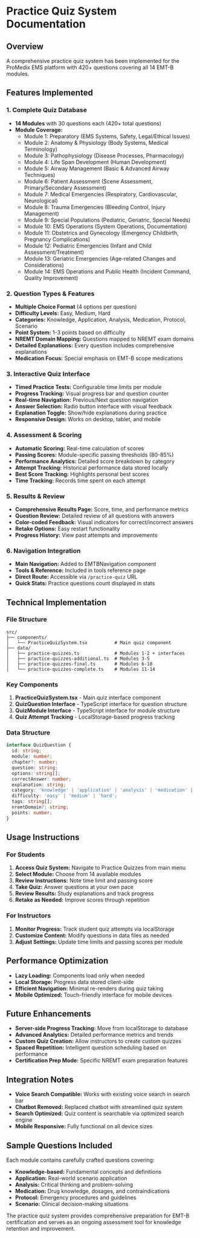 # Practice Quiz System Documentation

## Overview
A comprehensive practice quiz system has been implemented for the ProMedix EMS platform with 420+ questions covering all 14 EMT-B modules.

## Features Implemented

### 1. Complete Quiz Database
- **14 Modules** with 30 questions each (420+ total questions)
- **Module Coverage:**
  - Module 1: Preparatory (EMS Systems, Safety, Legal/Ethical Issues)
  - Module 2: Anatomy & Physiology (Body Systems, Medical Terminology)
  - Module 3: Pathophysiology (Disease Processes, Pharmacology)
  - Module 4: Life Span Development (Human Development)
  - Module 5: Airway Management (Basic & Advanced Airway Techniques)
  - Module 6: Patient Assessment (Scene Assessment, Primary/Secondary Assessment)
  - Module 7: Medical Emergencies (Respiratory, Cardiovascular, Neurological)
  - Module 8: Trauma Emergencies (Bleeding Control, Injury Management)
  - Module 9: Special Populations (Pediatric, Geriatric, Special Needs)
  - Module 10: EMS Operations (System Operations, Documentation)
  - Module 11: Obstetrics and Gynecology (Emergency Childbirth, Pregnancy Complications)
  - Module 12: Pediatric Emergencies (Infant and Child Assessment/Treatment)
  - Module 13: Geriatric Emergencies (Age-related Changes and Considerations)
  - Module 14: EMS Operations and Public Health (Incident Command, Quality Improvement)

### 2. Question Types & Features
- **Multiple Choice Format** (4 options per question)
- **Difficulty Levels:** Easy, Medium, Hard
- **Categories:** Knowledge, Application, Analysis, Medication, Protocol, Scenario
- **Point System:** 1-3 points based on difficulty
- **NREMT Domain Mapping:** Questions mapped to NREMT exam domains
- **Detailed Explanations:** Every question includes comprehensive explanations
- **Medication Focus:** Special emphasis on EMT-B scope medications

### 3. Interactive Quiz Interface
- **Timed Practice Tests:** Configurable time limits per module
- **Progress Tracking:** Visual progress bar and question counter
- **Real-time Navigation:** Previous/Next question navigation
- **Answer Selection:** Radio button interface with visual feedback
- **Explanation Toggle:** Show/hide explanations during practice
- **Responsive Design:** Works on desktop, tablet, and mobile

### 4. Assessment & Scoring
- **Automatic Scoring:** Real-time calculation of scores
- **Passing Scores:** Module-specific passing thresholds (80-85%)
- **Performance Analytics:** Detailed score breakdown by category
- **Attempt Tracking:** Historical performance data stored locally
- **Best Score Tracking:** Highlights personal best scores
- **Time Tracking:** Records time spent on each attempt

### 5. Results & Review
- **Comprehensive Results Page:** Score, time, and performance metrics
- **Question Review:** Detailed review of all questions with answers
- **Color-coded Feedback:** Visual indicators for correct/incorrect answers
- **Retake Options:** Easy restart functionality
- **Progress History:** View past attempts and improvements

### 6. Navigation Integration
- **Main Navigation:** Added to EMTBNavigation component
- **Tools & Reference:** Included in tools reference page
- **Direct Route:** Accessible via `/practice-quiz` URL
- **Quick Stats:** Practice questions count displayed in stats

## Technical Implementation

### File Structure
```
src/
├── components/
│   └── PracticeQuizSystem.tsx          # Main quiz component
├── data/
│   ├── practice-quizzes.ts             # Modules 1-2 + interfaces
│   ├── practice-quizzes-additional.ts  # Modules 3-5
│   ├── practice-quizzes-final.ts       # Modules 6-10
│   └── practice-quizzes-complete.ts    # Modules 11-14
```

### Key Components
1. **PracticeQuizSystem.tsx** - Main quiz interface component
2. **QuizQuestion Interface** - TypeScript interface for question structure
3. **QuizModule Interface** - TypeScript interface for module structure
4. **Quiz Attempt Tracking** - LocalStorage-based progress tracking

### Data Structure
```typescript
interface QuizQuestion {
  id: string;
  module: number;
  chapter?: number;
  question: string;
  options: string[];
  correctAnswer: number;
  explanation: string;
  category: 'knowledge' | 'application' | 'analysis' | 'medication' | 'protocol' | 'scenario';
  difficulty: 'easy' | 'medium' | 'hard';
  tags: string[];
  nremtDomain?: string;
  points: number;
}
```

## Usage Instructions

### For Students
1. **Access Quiz System:** Navigate to Practice Quizzes from main menu
2. **Select Module:** Choose from 14 available modules
3. **Review Instructions:** Note time limit and passing score
4. **Take Quiz:** Answer questions at your own pace
5. **Review Results:** Study explanations and track progress
6. **Retake as Needed:** Improve scores through repetition

### For Instructors
1. **Monitor Progress:** Track student quiz attempts via localStorage
2. **Customize Content:** Modify questions in data files as needed
3. **Adjust Settings:** Update time limits and passing scores per module

## Performance Optimization
- **Lazy Loading:** Components load only when needed
- **Local Storage:** Progress data stored client-side
- **Efficient Navigation:** Minimal re-renders during quiz taking
- **Mobile Optimized:** Touch-friendly interface for mobile devices

## Future Enhancements
- **Server-side Progress Tracking:** Move from localStorage to database
- **Advanced Analytics:** Detailed performance metrics and trends
- **Custom Quiz Creation:** Allow instructors to create custom quizzes
- **Spaced Repetition:** Intelligent question scheduling based on performance
- **Certification Prep Mode:** Specific NREMT exam preparation features

## Integration Notes
- **Voice Search Compatible:** Works with existing voice search in search bar
- **Chatbot Removed:** Replaced chatbot with streamlined quiz system
- **Search Optimized:** Quiz content is searchable via optimized search engine
- **Mobile Responsive:** Fully functional on all device sizes

## Sample Questions Included
Each module contains carefully crafted questions covering:
- **Knowledge-based:** Fundamental concepts and definitions
- **Application:** Real-world scenario application
- **Analysis:** Critical thinking and problem-solving
- **Medication:** Drug knowledge, dosages, and contraindications
- **Protocol:** Emergency procedures and guidelines
- **Scenario:** Clinical decision-making situations

The practice quiz system provides comprehensive preparation for EMT-B certification and serves as an ongoing assessment tool for knowledge retention and improvement.
